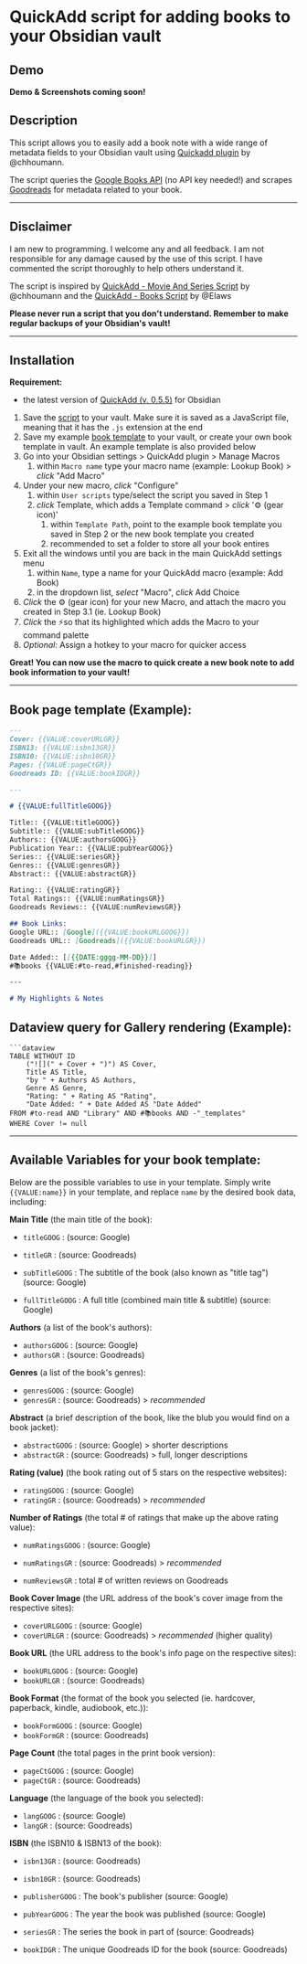# QuickAdd script for adding books to your Obsidian vault

## Demo
**Demo & Screenshots coming soon!**

## Description
This script allows you to easily add a book note with a wide range of metadata fields to your Obsidian vault using [Quickadd plugin](https://github.com/chhoumann/quickadd) by @chhoumann.

The script queries the [Google Books API](https://developers.google.com/books/) (no API key needed!) and scrapes [Goodreads](https://www.goodreads.com/) for metadata related to your book.

---
## Disclaimer
I am new to programming. I welcome any and all feedback. I am not responsible for any damage caused by the use of this script. I have commented the script thoroughly to help others understand it.

The script is inspired by [QuickAdd - Movie And Series Script](https://github.com/chhoumann/quickadd/blob/master/docs/Examples/Macro_MovieAndSeriesScript.md) by @chhoumann and the [QuickAdd - Books Script](https://github.com/Elaws/script_googleBooks_quickAdd) by @Elaws

**Please never run a script that you don't understand. Remember to make regular backups of your Obsidian's vault!**

---
## Installation
**Requirement:**
- the latest version of [QuickAdd (v. 0.5.5)](https://github.com/chhoumann/quickadd) for Obsidian 

1. Save the [script](https://github.com/HyperFoundry/obsidian-library/blob/main/books.js) to your vault. Make sure it is saved as a JavaScript file, meaning that it has the `.js` extension at the end
2. Save my example [book template](https://github.com/HyperFoundry/obsidian-library/blob/main/Book_ExTemplate.md) to your vault, or create your own book template in vault. An example template is also provided below
3. Go into your Obsidian settings > QuickAdd plugin > Manage Macros 
	1. within `Macro name` type your macro name (example: Lookup Book) > *click* "Add Macro"
6. Under your new macro, *click* "Configure"
	1. within `User scripts` type/select the script you saved in Step 1
	2. *click* Template, which adds a Template command > *click* '⚙ (gear icon)'
		1. within `Template Path`, point to the example book template you saved in Step 2 or the new book template you created
		2. recommended to set a folder to store all your book entires
7.  Exit all the windows until you are back in the main QuickAdd settings menu
	1. within `Name`, type a name for your QuickAdd macro (example: Add Book)
	2. in the dropdown list, *select* "Macro", *click* Add Choice
8. *Click* the ⚙ (gear icon) for your new Macro, and attach the macro you created in Step 3.1 (ie. Lookup Book)
9. *Click* the ⚡so that its highlighted which adds the Macro to your command palette
10. *Optional:* Assign a hotkey to your macro for quicker access

**Great! You can now use the macro to quick create a new book note to add book information to your vault!**

---
## Book page template (Example):
```markdown
---
Cover: {{VALUE:coverURLGR}}
ISBN13: {{VALUE:isbn13GR}}
ISBN10: {{VALUE:isbn10GR}}
Pages: {{VALUE:pageCtGR}}
Goodreads ID: {{VALUE:bookIDGR}}

---

# {{VALUE:fullTitleGOOG}}

Title:: {{VALUE:titleGOOG}}
Subtitle:: {{VALUE:subTitleGOOG}}
Authors:: {{VALUE:authorsGOOG}}
Publication Year:: {{VALUE:pubYearGOOG}}
Series:: {{VALUE:seriesGR}}
Genres:: {{VALUE:genresGR}}
Abstract:: {{VALUE:abstractGR}}

Rating:: {{VALUE:ratingGR}}
Total Ratings:: {{VALUE:numRatingsGR}}
Goodreads Reviews:: {{VALUE:numReviewsGR}}

## Book Links: 
Google URL:: [Google]({{VALUE:bookURLGOOG}})
Goodreads URL:: [Goodreads]({{VALUE:bookURLGR}})

Date Added:: [[{{DATE:gggg-MM-DD}}]]
#📚books {{VALUE:#to-read,#finished-reading}}

---

# My Highlights & Notes

```

## Dataview query for Gallery rendering (Example):
```
```dataview
TABLE WITHOUT ID 
	("![](" + Cover + ")") AS Cover,
	Title AS Title,
	"by " + Authors AS Authors,
	Genre AS Genre,
	"Rating: " + Rating AS "Rating",
	"Date Added: " + Date Added AS "Date Added"
FROM #to-read AND "Library" AND #📚books AND -"_templates"
WHERE Cover != null
```
---
## Available Variables for your book template:
Below are the possible variables to use in your template. Simply write `{{VALUE:name}}` in your template, and replace `name` by the desired book data, including:

**Main Title** (the main title of the book):
- `titleGOOG` : (source: Google)
- `titleGR` : (source: Goodreads)

- `subTitleGOOG` : The subtitle of the book (also known as "title tag") (source: Google)
- `fullTitleGOOG` : A full title (combined main title & subtitle) (source: Google)

**Authors** (a list of the book's authors):
- `authorsGOOG` : (source: Google)
- `authorsGR` : (source: Goodreads)

**Genres** (a list of the book's genres):
- `genresGOOG` : (source: Google)
- `genresGR` : (source: Goodreads) > *recommended*

**Abstract** (a brief description of the book, like the blub you would find on a book jacket):
- `abstractGOOG` : (source: Google) > shorter descriptions 
- `abstractGR` : (source: Goodreads) > full, longer descriptions

**Rating (value)** (the book rating out of 5 stars on the respective websites):
- `ratingGOOG` : (source: Google) 
- `ratingGR` : (source: Goodreads) > *recommended*

**Number of Ratings** (the total # of ratings that make up the above rating value):
- `numRatingsGOOG` : (source: Google)
- `numRatingsGR` : (source: Goodreads) > *recommended*

- `numReviewsGR` : total # of written reviews on Goodreads

**Book Cover Image** (the URL address of the book's cover image from the respective sites):
- `coverURLGOOG` : (source: Google)
- `coverURLGR` : (source: Goodreads) > *recommended* (higher quality)

**Book URL** (the URL address to the book's info page on the respective sites):
- `bookURLGOOG` : (source: Google)
- `bookURLGR` : (source: Goodreads)

**Book Format** (the format of the book you selected (ie. hardcover, paperback, kindle, audiobook, etc.)):
- `bookFormGOOG` : (source: Google)
- `bookFormGR` : (source: Goodreads)

**Page Count** (the total pages in the print book version):
- `pageCtGOOG` : (source: Google)
- `pageCtGR` : (source: Goodreads)

**Language** (the language of the book you selected):
- `langGOOG` : (source: Google)
- `langGR` : (source: Goodreads)

**ISBN** (the ISBN10 & ISBN13 of the book):
- `isbn13GR` : (source: Goodreads)
- `isbn10GR` : (source: Goodreads)

- `publisherGOOG` : The book's publisher (source: Google)
- `pubYearGOOG` : The year the book was published (source: Google)
- `seriesGR` : The series the book in part of (source: Goodreads)
- `bookIDGR` : The unique Goodreads ID for the book (source: Goodreads)

